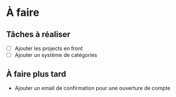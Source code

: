 À faire
====

## Tâches à réaliser

- [ ] Ajouter les projects en front
- [ ] Ajouter un système de catégories

## À faire plus tard

* Ajouter un email de confirmation pour une ouverture de compte
